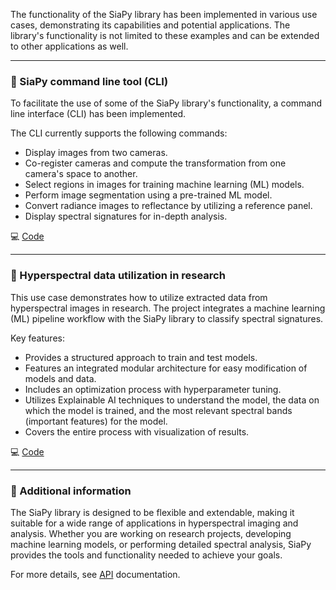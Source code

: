 The functionality of the SiaPy library has been implemented in various use cases, demonstrating its capabilities and potential applications. The library's functionality is not limited to these examples and can be extended to other applications as well.

---

### 🚀 SiaPy command line tool (CLI)

To facilitate the use of some of the SiaPy library's functionality, a command line interface (CLI) has been implemented.

The CLI currently supports the following commands:

- Display images from two cameras.
- Co-register cameras and compute the transformation from one camera's space to another.
- Select regions in images for training machine learning (ML) models.
- Perform image segmentation using a pre-trained ML model.
- Convert radiance images to reflectance by utilizing a reference panel.
- Display spectral signatures for in-depth analysis.

💻 [Code](https://github.com/siapy/siapy-cli)

---

### 🚀 Hyperspectral data utilization in research

This use case demonstrates how to utilize extracted data from hyperspectral images in research.
The project integrates a machine learning (ML) pipeline workflow with the SiaPy library to classify spectral signatures.

Key features:

- Provides a structured approach to train and test models.
- Features an integrated modular architecture for easy modification of models and data.
- Includes an optimization process with hyperparameter tuning.
- Utilizes Explainable AI techniques to understand the model, the data on which the model is trained, and the most relevant spectral bands (important features) for the model.
- Covers the entire process with visualization of results.

💻 [Code](https://github.com/Manuscripts-code/Potato-plants-nemdetect--PP-2025)

---

### 🥣 Additional information

The SiaPy library is designed to be flexible and extendable, making it suitable for a wide range of applications in hyperspectral imaging and analysis. Whether you are working on research projects, developing machine learning models, or performing detailed spectral analysis, SiaPy provides the tools and functionality needed to achieve your goals.

For more details, see [API](https://siapy.github.io/siapy-lib/api/core/configs/) documentation.
